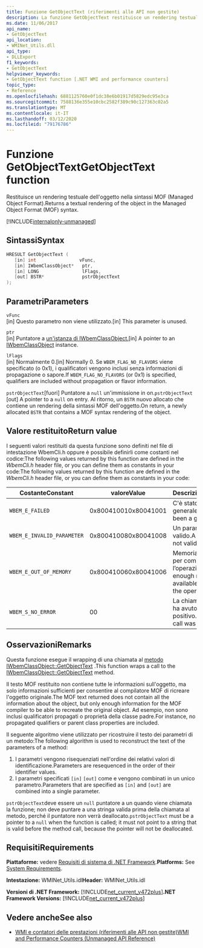 ```yaml
---
title: Funzione GetObjectText (riferimenti alle API non gestite)
description: La funzione GetObjectText restituisce un rendering testuale di un oggetto nella sintassi MOF.
ms.date: 11/06/2017
api_name:
- GetObjectText
api_location:
- WMINet_Utils.dll
api_type:
- DLLExport
f1_keywords:
- GetObjectText
helpviewer_keywords:
- GetObjectText function [.NET WMI and performance counters]
topic_type:
- Reference
ms.openlocfilehash: 6881125760e0f1dc38e6b01917d5829edc95e3ca
ms.sourcegitcommit: 7588136e355e10cbc2582f389c90c127363c02a5
ms.translationtype: MT
ms.contentlocale: it-IT
ms.lasthandoff: 03/12/2020
ms.locfileid: "79176786"
---
```

# <a name="getobjecttext-function"></a><span data-ttu-id="09296-103">Funzione GetObjectText</span><span class="sxs-lookup"><span data-stu-id="09296-103">GetObjectText function</span></span>
<span data-ttu-id="09296-104">Restituisce un rendering testuale dell'oggetto nella sintassi MOF (Managed Object Format).</span><span class="sxs-lookup"><span data-stu-id="09296-104">Returns a textual rendering of the object in the Managed Object Format (MOF) syntax.</span></span>

[!INCLUDE[internalonly-unmanaged](../../../../includes/internalonly-unmanaged.md)]

## <a name="syntax"></a><span data-ttu-id="09296-105">Sintassi</span><span class="sxs-lookup"><span data-stu-id="09296-105">Syntax</span></span>  
  
```cpp  
HRESULT GetObjectText (
   [in] int                vFunc,
   [in] IWbemClassObject*   ptr,
   [in] LONG                lFlags,
   [out] BSTR*              pstrObjectText
);
```  

## <a name="parameters"></a><span data-ttu-id="09296-106">Parametri</span><span class="sxs-lookup"><span data-stu-id="09296-106">Parameters</span></span>

`vFunc`  
<span data-ttu-id="09296-107">[in] Questo parametro non viene utilizzato.</span><span class="sxs-lookup"><span data-stu-id="09296-107">[in] This parameter is unused.</span></span>

`ptr`  
<span data-ttu-id="09296-108">[in] Puntatore a [un'istanza di IWbemClassObject.](/windows/desktop/api/wbemcli/nn-wbemcli-iwbemclassobject)</span><span class="sxs-lookup"><span data-stu-id="09296-108">[in] A pointer to an [IWbemClassObject](/windows/desktop/api/wbemcli/nn-wbemcli-iwbemclassobject) instance.</span></span>

`lFlags`  
<span data-ttu-id="09296-109">[in] Normalmente 0.</span><span class="sxs-lookup"><span data-stu-id="09296-109">[in] Normally 0.</span></span> <span data-ttu-id="09296-110">Se `WBEM_FLAG_NO_FLAVORS` viene specificato (o 0x1), i qualificatori vengono inclusi senza informazioni di propagazione o sapore.</span><span class="sxs-lookup"><span data-stu-id="09296-110">If `WBEM_FLAG_NO_FLAVORS` (or 0x1) is specified, qualifiers are included without propagation or flavor information.</span></span>

<span data-ttu-id="09296-111">`pstrObjectText`[fuori] Puntatore a `null` un'immissione in on.</span><span class="sxs-lookup"><span data-stu-id="09296-111">`pstrObjectText` [out] A pointer to a `null` on entry.</span></span> <span data-ttu-id="09296-112">Al ritorno, un `BSTR` nuovo allocato che contiene un rendering della sintassi MOF dell'oggetto.</span><span class="sxs-lookup"><span data-stu-id="09296-112">On return, a newly allocated `BSTR` that contains a MOF syntax rendering of the object.</span></span>  

## <a name="return-value"></a><span data-ttu-id="09296-113">Valore restituito</span><span class="sxs-lookup"><span data-stu-id="09296-113">Return value</span></span>

<span data-ttu-id="09296-114">I seguenti valori restituiti da questa funzione sono definiti nel file di intestazione WbemCli.h oppure è possibile definirli come costanti nel codice:The following values returned by this function are defined in the *WbemCli.h* header file, or you can define them as constants in your code:</span><span class="sxs-lookup"><span data-stu-id="09296-114">The following values returned by this function are defined in the *WbemCli.h* header file, or you can define them as constants in your code:</span></span>

|<span data-ttu-id="09296-115">Costante</span><span class="sxs-lookup"><span data-stu-id="09296-115">Constant</span></span>  |<span data-ttu-id="09296-116">valore</span><span class="sxs-lookup"><span data-stu-id="09296-116">Value</span></span>  |<span data-ttu-id="09296-117">Descrizione</span><span class="sxs-lookup"><span data-stu-id="09296-117">Description</span></span>  |
|---------|---------|---------|
|`WBEM_E_FAILED` | <span data-ttu-id="09296-118">0x80041001</span><span class="sxs-lookup"><span data-stu-id="09296-118">0x80041001</span></span> | <span data-ttu-id="09296-119">C'è stato un fallimento generale.</span><span class="sxs-lookup"><span data-stu-id="09296-119">There has been a general failure.</span></span> |
|`WBEM_E_INVALID_PARAMETER` | <span data-ttu-id="09296-120">0x80041008</span><span class="sxs-lookup"><span data-stu-id="09296-120">0x80041008</span></span> | <span data-ttu-id="09296-121">Un parametro non è valido.</span><span class="sxs-lookup"><span data-stu-id="09296-121">A parameter is not valid.</span></span> |
|`WBEM_E_OUT_OF_MEMORY` | <span data-ttu-id="09296-122">0x80041006</span><span class="sxs-lookup"><span data-stu-id="09296-122">0x80041006</span></span> | <span data-ttu-id="09296-123">Memoria insufficiente per completare l’operazione.</span><span class="sxs-lookup"><span data-stu-id="09296-123">Not enough memory is available to complete the operation.</span></span> |
|`WBEM_S_NO_ERROR` | <span data-ttu-id="09296-124">0</span><span class="sxs-lookup"><span data-stu-id="09296-124">0</span></span> | <span data-ttu-id="09296-125">La chiamata di funzione ha avuto esito positivo.</span><span class="sxs-lookup"><span data-stu-id="09296-125">The function call was successful.</span></span>  |
  
## <a name="remarks"></a><span data-ttu-id="09296-126">Osservazioni</span><span class="sxs-lookup"><span data-stu-id="09296-126">Remarks</span></span>

<span data-ttu-id="09296-127">Questa funzione esegue il wrapping di una chiamata al [metodo IWbemClassObject::GetObjectText](/windows/desktop/api/wbemcli/nf-wbemcli-iwbemclassobject-getobjecttext) .</span><span class="sxs-lookup"><span data-stu-id="09296-127">This function wraps a call to the [IWbemClassObject::GetObjectText](/windows/desktop/api/wbemcli/nf-wbemcli-iwbemclassobject-getobjecttext) method.</span></span>

<span data-ttu-id="09296-128">Il testo MOF restituito non contiene tutte le informazioni sull'oggetto, ma solo informazioni sufficienti per consentire al compilatore MOF di ricreare l'oggetto originale.</span><span class="sxs-lookup"><span data-stu-id="09296-128">The MOF text returned does not contain all the information about the object, but only enough information for the MOF compiler to be able to recreate the original object.</span></span> <span data-ttu-id="09296-129">Ad esempio, non sono inclusi qualificatori propagati o proprietà della classe padre.</span><span class="sxs-lookup"><span data-stu-id="09296-129">For instance, no propagated qualifiers or parent class properties are included.</span></span>

<span data-ttu-id="09296-130">Il seguente algoritmo viene utilizzato per ricostruire il testo dei parametri di un metodo:</span><span class="sxs-lookup"><span data-stu-id="09296-130">The following algorithm is used to reconstruct the text of the parameters of a method:</span></span>

1. <span data-ttu-id="09296-131">I parametri vengono risequenziati nell'ordine dei relativi valori di identificazione.</span><span class="sxs-lookup"><span data-stu-id="09296-131">Parameters are resequenced in the order of their identifier values.</span></span>
1. <span data-ttu-id="09296-132">I parametri specificati `[in]` `[out]` come e vengono combinati in un unico parametro.</span><span class="sxs-lookup"><span data-stu-id="09296-132">Parameters that are specified as `[in]` and `[out]` are combined into a single parameter.</span></span>

<span data-ttu-id="09296-133">`pstrObjectText`deve essere un `null` puntatore a un quando viene chiamata la funzione; non deve puntare a una stringa valida prima della chiamata al metodo, perché il puntatore non verrà deallocato.</span><span class="sxs-lookup"><span data-stu-id="09296-133">`pstrObjectText` must be a pointer to a `null` when the function is called; it must not point to a string that is valid before the method call, because the pointer will not be deallocated.</span></span>

## <a name="requirements"></a><span data-ttu-id="09296-134">Requisiti</span><span class="sxs-lookup"><span data-stu-id="09296-134">Requirements</span></span>  
<span data-ttu-id="09296-135">**Piattaforme:** vedere [Requisiti di sistema di .NET Framework](../../get-started/system-requirements.md).</span><span class="sxs-lookup"><span data-stu-id="09296-135">**Platforms:** See [System Requirements](../../get-started/system-requirements.md).</span></span>  
  
 <span data-ttu-id="09296-136">**Intestazione:** WMINet_Utils.idl</span><span class="sxs-lookup"><span data-stu-id="09296-136">**Header:** WMINet_Utils.idl</span></span>  
  
 <span data-ttu-id="09296-137">**Versioni di .NET Framework:** [!INCLUDE[net_current_v472plus](../../../../includes/net-current-v472plus.md)]</span><span class="sxs-lookup"><span data-stu-id="09296-137">**.NET Framework Versions:** [!INCLUDE[net_current_v472plus](../../../../includes/net-current-v472plus.md)]</span></span>  
  
## <a name="see-also"></a><span data-ttu-id="09296-138">Vedere anche</span><span class="sxs-lookup"><span data-stu-id="09296-138">See also</span></span>

- [<span data-ttu-id="09296-139">WMI e contatori delle prestazioni (riferimenti alle API non gestite)</span><span class="sxs-lookup"><span data-stu-id="09296-139">WMI and Performance Counters (Unmanaged API Reference)</span></span>](index.md)
